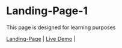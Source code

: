 # Landing-Page-1
This page is designed for learning purposes

[Landing-Page](https://github.com/Pritamsaha-gitHub/Landing-Page-1) | [Live Demo](https://pritamsaha-github.github.io/Landing-Page-1/) |

